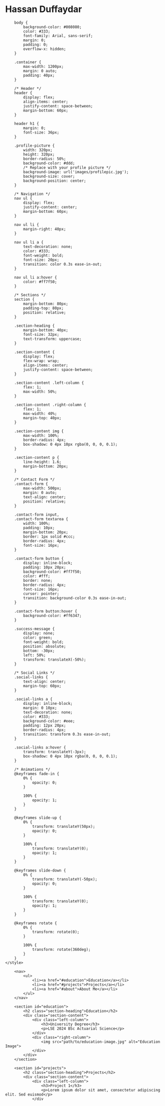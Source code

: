 # Hassan Duffaydar
<html>
<head>
  <style>
    body {
      background-image: url("images/image.jpg");
      background-size: cover;
      background-repeat: no-repeat;
    }
  </style>
</head>

        body {
            background-color: #008080;
            color: #333;
            font-family: Arial, sans-serif;
            margin: 0;
            padding: 0;
            overflow-x: hidden;
        }

        .container {
            max-width: 1200px;
            margin: 0 auto;
            padding: 40px;
        }

        /* Header */
        header {
            display: flex;
            align-items: center;
            justify-content: space-between;
            margin-bottom: 60px;
        }

        header h1 {
            margin: 0;
            font-size: 36px;
        }

        .profile-picture {
            width: 320px;
            height: 320px;
            border-radius: 50%;
            background-color: #ddd;
            /* Replace with your profile picture */
            background-image: url('images/profilepic.jpg');
            background-size: cover;
            background-position: center;
        }

        /* Navigation */
        nav ul {
            display: flex;
            justify-content: center;
            margin-bottom: 60px;
        }

        nav ul li {
            margin-right: 40px;
        }

        nav ul li a {
            text-decoration: none;
            color: #333;
            font-weight: bold;
            font-size: 20px;
            transition: color 0.3s ease-in-out;
        }

        nav ul li a:hover {
            color: #ff7f50;
        }

        /* Sections */
        section {
            margin-bottom: 80px;
            padding-top: 80px;
            position: relative;
        }

        .section-heading {
            margin-bottom: 40px;
            font-size: 32px;
            text-transform: uppercase;
        }

        .section-content {
            display: flex;
            flex-wrap: wrap;
            align-items: center;
            justify-content: space-between;
        }

        .section-content .left-column {
            flex: 1;
            max-width: 50%;
        }

        .section-content .right-column {
            flex: 1;
            max-width: 40%;
            margin-top: 40px;
        }

        .section-content img {
            max-width: 100%;
            border-radius: 4px;
            box-shadow: 0 4px 10px rgba(0, 0, 0, 0.1);
        }

        .section-content p {
            line-height: 1.6;
            margin-bottom: 20px;
        }

        /* Contact Form */
        .contact-form {
            max-width: 500px;
            margin: 0 auto;
            text-align: center;
            position: relative;
        }

        .contact-form input,
        .contact-form textarea {
            width: 100%;
            padding: 10px;
            margin-bottom: 20px;
            border: 1px solid #ccc;
            border-radius: 4px;
            font-size: 16px;
        }

        .contact-form button {
            display: inline-block;
            padding: 10px 20px;
            background-color: #ff7f50;
            color: #fff;
            border: none;
            border-radius: 4px;
            font-size: 16px;
            cursor: pointer;
            transition: background-color 0.3s ease-in-out;
        }

        .contact-form button:hover {
            background-color: #ff6347;
        }

        .success-message {
            display: none;
            color: green;
            font-weight: bold;
            position: absolute;
            bottom: -30px;
            left: 50%;
            transform: translateX(-50%);
        }

        /* Social Links */
        .social-links {
            text-align: center;
            margin-top: 60px;
        }

        .social-links a {
            display: inline-block;
            margin: 0 10px;
            text-decoration: none;
            color: #333;
            background-color: #eee;
            padding: 12px 20px;
            border-radius: 4px;
            transition: transform 0.3s ease-in-out;
        }

        .social-links a:hover {
            transform: translateY(-3px);
            box-shadow: 0 4px 10px rgba(0, 0, 0, 0.1);
        }

        /* Animations */
        @keyframes fade-in {
            0% {
                opacity: 0;
            }

            100% {
                opacity: 1;
            }
        }

        @keyframes slide-up {
            0% {
                transform: translateY(50px);
                opacity: 0;
            }

            100% {
                transform: translateY(0);
                opacity: 1;
            }
        }

        @keyframes slide-down {
            0% {
                transform: translateY(-50px);
                opacity: 0;
            }

            100% {
                transform: translateY(0);
                opacity: 1;
            }
        }

        @keyframes rotate {
            0% {
                transform: rotate(0);
            }

            100% {
                transform: rotate(360deg);
            }
        }
    </style>
</head>

<body>
   

        <nav>
            <ul>
                <li><a href="#education">Education</a></li>
                <li><a href="#projects">Projects</a></li>
                <li><a href="#about">About Me</a></li>
            </ul>
        </nav>

        <section id="education">
            <h2 class="section-heading">Education</h2>
            <div class="section-content">
                <div class="left-column">
                    <h3>University Degree</h3>
                    <p>LSE 2024 BSc Actuarial Science</p>
                </div>
                <div class="right-column">
                    <img src="path/to/education-image.jpg" alt="Education Image">
                </div>
            </div>
        </section>

        <section id="projects">
            <h2 class="section-heading">Projects</h2>
            <div class="section-content">
                <div class="left-column">
                    <h3>Project 1</h3>
                    <p>Lorem ipsum dolor sit amet, consectetur adipiscing elit. Sed euismod</p>
                </div

